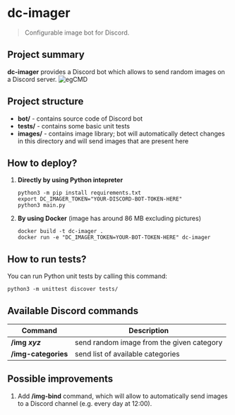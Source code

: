 # dc-imager
> Configurable image bot for Discord.

## Project summary
**dc-imager** provides a Discord bot which allows to send random images
on a Discord server.
![egCMD](https://github.com/danrog303/danrog303/assets/32397526/a038ca5d-ffc3-4e02-88d5-0128f16cc1d4)


## Project structure
- **bot/** - contains source code of Discord bot
- **tests/** - contains some basic unit tests
- **images/** - contains image library; 
  bot will automatically detect changes in this directory
  and will send images that are present here

## How to deploy?
1. **Directly by using Python intepreter**
   ```shell
   python3 -m pip install requirements.txt
   export DC_IMAGER_TOKEN="YOUR-DISCORD-BOT-TOKEN-HERE"
   python3 main.py
   ```

2. **By using Docker** (image has around 86 MB excluding pictures)
   ```shell
   docker build -t dc-imager .
   docker run -e "DC_IMAGER_TOKEN=YOUR-BOT-TOKEN-HERE" dc-imager
   ```

## How to run tests?
You can run Python unit tests by calling this command:
```shell
python3 -m unittest discover tests/
```

## Available Discord commands
| Command             | Description  |
|---------------------|--------------|
| **/img _xyz_**      | send random image from the given category |
| **/img-categories** | send list of available categories |

## Possible improvements
1. Add **/img-bind** command, which will allow to automatically send 
   images to a Discord channel (e.g. every day at 12:00).
